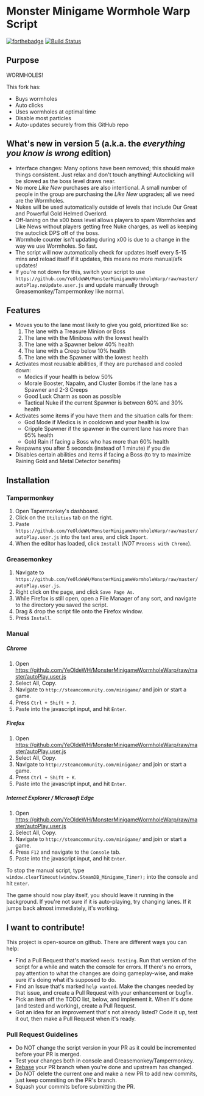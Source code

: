 # Monster Minigame Wormhole Warp Script #

[![forthebadge](http://forthebadge.com/images/badges/fuck-it-ship-it.svg)](http://forthebadge.com) [![Build Status](https://travis-ci.org/SteamDatabase/steamSummerMinigame.svg?branch=master)](https://travis-ci.org/SteamDatabase/steamSummerMinigame)

## Purpose ##

WORMHOLES!

This fork has:
* Buys wormholes
* Auto clicks
* Uses wormholes at optimal time
* Disable most particles
* Auto-updates securely from this GitHub repo

## What's new in version 5 (a.k.a. the *everything you know is wrong* edition) ##

* Interface changes:  Many options have been removed; this should make things consistent.  Just relax and don't touch anything!  Autoclicking will be slowed as the boss level draws near.
* No more *Like New* purchases are also intentional.  A small number of people in the group are purchasing the *Like New* upgrades; all we need are the Wormholes.
* Nukes will be used automatically outside of levels that include Our Great and Powerful Gold Helmed Overlord.
* Off-laning on the x00 boss level allows players to spam Wormholes and Like News without players getting free Nuke charges, as well as keeping the autoclick DPS off of the boss.
* Wormhole counter isn't updating during x00 is due to a change in the way we use Wormholes.  So fast.
* The script will now automatically check for updates itself every 5-15 mins and reload itself if it updates, this means no more manual/afk updates!
 * If you're not down for this, switch your script to use `https://github.com/YeOldeWH/MonsterMinigameWormholeWarp/raw/master/autoPlay.noUpdate.user.js` and update manually through Greasemonkey/Tampermonkey like normal.

## Features ##

- Moves you to the lane most likely to give you gold, prioritized like so:
	1. The lane with a Treasure Minion or Boss
	2. The lane with the Miniboss with the lowest health
	3. The lane with a Spawner below 40% health
	4. The lane with a Creep below 10% health
	5. The lane with the Spawner with the lowest health
- Activates most reusable abilities, if they are purchased and cooled down:
	- Medics if your health is below 50%
	- Morale Booster, Napalm, and Cluster Bombs if the lane has a Spawner and 2-3 Creeps
	- Good Luck Charm as soon as possible
	- Tactical Nuke if the current Spawner is between 60% and 30% health
- Activates some items if you have them and the situation calls for them:
	- God Mode if Medics is in cooldown and your health is low
	- Cripple Spawner if the spawner in the current lane has more than 95% health
	- Gold Rain if facing a Boss who has more than 60% health
- Respawns you after 5 seconds (instead of 1 minute) if you die
- Disables certain abilities and items if facing a Boss (to try to maximize Raining Gold and Metal Detector benefits)

## Installation ##

### Tampermonkey ###

1. Open Tapermonkey's dashboard.
2. Click on the `Utilities` tab on the right.
3. Paste `https://github.com/YeOldeWH/MonsterMinigameWormholeWarp/raw/master/autoPlay.user.js` into the text area, and click `Import`.
4. When the editor has loaded, click `Install` (*NOT* `Process with Chrome`).

### Greasemonkey ###

1. Navigate to `https://github.com/YeOldeWH/MonsterMinigameWormholeWarp/raw/master/autoPlay.user.js`.
2. Right click on the page, and click `Save Page As`.
3. While Firefox is still open, open a File Manager of any sort, and navigate to the directory you saved the script.
4. Drag & drop the script file onto the Firefox window.
5. Press `Install`.

### Manual ###

##### Chrome #####
1. Open https://github.com/YeOldeWH/MonsterMinigameWormholeWarp/raw/master/autoPlay.user.js
2. Select All, Copy.
3. Navigate to `http://steamcommunity.com/minigame/` and join or start a game.
4. Press `Ctrl + Shift + J`.
5. Paste into the javascript input, and hit `Enter`.

##### Firefox #####
1. Open https://github.com/YeOldeWH/MonsterMinigameWormholeWarp/raw/master/autoPlay.user.js
2. Select All, Copy.
3. Navigate to `http://steamcommunity.com/minigame/` and join or start a game.
4. Press `Ctrl + Shift + K`.
5. Paste into the javascript input, and hit `Enter`.

##### Internet Explorer / Microsoft Edge #####
1. Open https://github.com/YeOldeWH/MonsterMinigameWormholeWarp/raw/master/autoPlay.user.js
2. Select All, Copy.
3. Navigate to `http://steamcommunity.com/minigame/` and join or start a game.
4. Press `F12` and navigate to the `Console` tab.
5. Paste into the javascript input, and hit `Enter`.

To stop the manual script, type `window.clearTimeout(window.SteamDB_Minigame_Timer);` into the console and hit `Enter`.

The game should now play itself, you should leave it running in the background. If you're not sure if it is auto-playing, try changing lanes. If it jumps back almost immediately, it's working.

## I want to contribute! ##

This project is open-source on github. There are different ways you can help:

- Find a Pull Request that's marked `needs testing`. Run that version of the script for a while and watch the console for errors. If there's no errors, pay attention to what the changes are doing gameplay-wise, and make sure it's doing what it's supposed to do.
- Find an Issue that's marked `help wanted`. Make the changes needed by that issue, and create a Pull Request with your enhancement or bugfix.
- Pick an item off the TODO list, below, and implement it. When it's done (and tested and working), create a Pull Request.
- Got an idea for an improvement that's not already listed? Code it up, test it out, then make a Pull Request when it's ready.

### Pull Request Guidelines ###

- Do NOT change the script version in your PR as it could be incremented before your PR is merged.
- Test your changes both in console and Greasemonkey/Tampermonkey.
- [Rebase](https://github.com/edx/edx-platform/wiki/How-to-Rebase-a-Pull-Request) your PR branch when you're done and upstream has changed.
- Do NOT delete the current one and make a new PR to add new commits, just keep commiting on the PR's branch.
- Squash your commits before submitting the PR.
